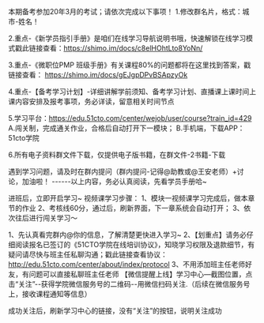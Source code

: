 本期备考参加20年3月的考试；请依次完成以下事项！
1.修改群名片，格式：城市-姓名！

2.重点-《新学员指引手册》是咱们在线学习导航说明书哦，快速解锁在线学习模式戳此链接查看：https://shimo.im/docs/c8elHOhtLto8YoNn/ 

3.重点-《微职位PMP 班级手册》有关课程80%的问题都将在这里找到答案，戳链接查看：
https://shimo.im/docs/gEJgpDPvBSApzyOk

4.重点-【备考学习计划】-详细讲解学前须知、备考学习计划、直播课上课时间上课内容安排及报考事项，务必详读，留意相关时间节点


5.学习平台：https://edu.51cto.com/center/wejob/user/course?train_id=429
A.闯关制，完成通关作业，合格后自动打开下一模块；
B.手机端，下载APP：51cto学院

6.所有电子资料群文件下载，仅提供电子版书籍，在群文件-2书籍-下载

遇到学习问题，请及时在群内提问（群内提问-记得@助教或@王安老师）+讨论，加油啦！
------以上内容，务必认真阅读，先看学员手册哈~

进班后，立即开启学习~
视频课学习步骤：
1、模块一视频课学习完成后，做本章节的作业
2、考核线60分，通过后，刷新界面，下一章系统会自动打开；
3、依次往后进行闯关学习～

1、先认真看完群内@你的信息，了解清楚更快进入学习~
2、【划重点】请务必仔细阅读报名已签订的《51CTO学院在线培训协议》，知晓学习权限及退款细节，有疑问请尽快与班主任私聊沟通；戳此链接查看协议：http://edu.51cto.com/center/about/index/protocol
3、不用添加班主任老师好友，有问题可以直接私聊班主任老师
【微信提醒上线】学习中心—截图位置，点击“关注”--获得学院微信服务号的二维码--用微信扫码关注.（后续在微信服务号上，接收课程通知等信息）

成功关注后，刷新学习中心的链接，没有“关注”的按钮，说明关注成功
